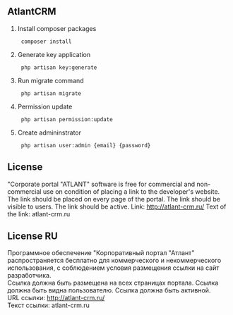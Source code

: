 ## AtlantCRM

1. Install composer packages

        composer install

1. Generate key application

        php artisan key:generate

1. Run migrate command

        php artisan migrate

1. Permission update

        php artisan permission:update

1. Create admininstrator

        php artisan user:admin {email} {password}
        
## License
"Corporate portal "ATLANT" software is free for commercial and non-commercial use on condition of placing a link to the developer's website.
The link should be placed on every page of the portal. The link should be visible to users. The link should be active.
Link: http://atlant-crm.ru/
Text of the link: atlant-crm.ru

## License RU
Программное обеспечение "Корпоративный портал "Атлант" распространяется бесплатно для коммерческого и некоммерческого использования, с соблюдением условия размещения ссылки на сайт разработчика.  
Ссылка должна быть размещена на всех страницах портала. Ссылка должна быть видна пользователю. Ссылка должна быть активной.   
URL ссылки: http://atlant-crm.ru/  
Текст ссылки: atlant-crm.ru  
